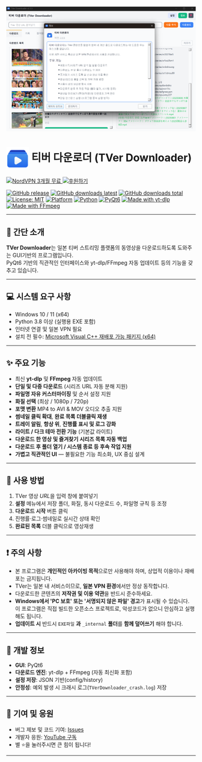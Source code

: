 ![TVer Application](./main.png)
<h1>
  <img src="./logo.png" alt="TVer Downloader Logo" width="60" style="vertical-align: middle;">
  티버 다운로더 (TVer Downloader)
</h1>

<a href="https://refer-nordvpn.com/RRXwGuSQXTe">
  <img src="https://img.shields.io/badge/NordVPN-3개월%20무료-0054a6?style=for-the-badge&logo=nordvpn&logoColor=white" alt="NordVPN 3개월 무료">
</a>
<a href="https://github.com/sponsors/deuxdoom">
  <img src="https://img.shields.io/badge/후원하기-GitHub%20Sponsors-ff69b4?style=for-the-badge&logo=githubsponsors" alt="후원하기">
</a>

[![GitHub release](https://img.shields.io/github/release/deuxdoom/TVerDownloader?logo=github&style=plastic)](https://github.com/deuxdoom/TVerDownloader/releases/latest)
[![GitHub downloads latest](https://img.shields.io/github/downloads/deuxdoom/TVerDownloader/latest/total?logo=github&style=plastic)](https://github.com/deuxdoom/TVerDownloader/releases/latest)
[![GitHub downloads total](https://img.shields.io/github/downloads/deuxdoom/TVerDownloader/total?logo=github&style=plastic)](https://github.com/deuxdoom/TVerDownloader/releases)
[![License: MIT](https://img.shields.io/badge/License-MIT-yellow.svg?style=plastic)](https://opensource.org/licenses/MIT)
[![Platform](https://img.shields.io/badge/platform-Windows%20x64-blue?style=plastic&logo=windows)](https://github.com/deuxdoom/TVerDownloader)
[![Python](https://img.shields.io/badge/python-3.8%2B-blue?style=plastic&logo=python)](https://www.python.org/)
[![PyQt6](https://img.shields.io/badge/PyQt-6-green?style=plastic)](https://pypi.org/project/PyQt6/)
[![Made with yt-dlp](https://img.shields.io/badge/made%20with-yt--dlp-orange?style=plastic)](https://github.com/yt-dlp/yt-dlp)
[![Made with FFmpeg](https://img.shields.io/badge/made%20with-FFmpeg-black?style=plastic&logo=ffmpeg)](https://ffmpeg.org/)

---

## 📜 간단 소개

**TVer Downloader**는 일본 티버 스트리밍 플랫폼의 동영상을 다운로드하도록 도와주는 GUI기반의 프로그램입니다.  
PyQt6 기반의 직관적인 인터페이스와 yt-dlp/FFmpeg 자동 업데이트 등의 기능을 갖추고 있습니다.

---

## 💻 시스템 요구 사항

- Windows 10 / 11 (x64)
- Python 3.8 이상 (실행용 EXE 포함)
- 인터넷 연결 및 일본 VPN 필요
- 설치 전 필수: [Microsoft Visual C++ 재배포 가능 패키지 (x64)](https://aka.ms/vs/17/release/vc_redist.x64.exe)

---

## ✨ 주요 기능

- 최신 **yt-dlp** 및 **FFmpeg** 자동 업데이트
- **단일 및 다중 다운로드** (시리즈 URL 자동 분해 지원)
- **파일명 자유 커스터마이징** 및 순서 설정 지원
- **화질 선택** (최상 / 1080p / 720p)
- **포맷 변환** MP4 to AVI & MOV 오디오 추출 지원
- **썸네일 클릭 확대**, **완료 목록 더블클릭 재생**
- **트레이 알림**, **항상 위**, **진행률 표시 및 로그 강화**
- **라이트 / 다크 테마 전환 기능** (기본값 라이트)
- **다운로드 한 영상 및 즐겨찾기 시리즈 목록 자동 백업**
- **다운로드 후 폴더 열기 / 시스템 종료 등 후속 작업 지원**
- **가볍고 직관적인 UI** — 불필요한 기능 최소화, UX 중심 설계

---

## 🚀 사용 방법

1. TVer 영상 *URL*을 입력 창에 붙여넣기
2. **설정** 메뉴에서 저장 폴더, 화질, 동시 다운로드 수, 파일명 규칙 등 조정
3. **다운로드 시작** 버튼 클릭
4. 진행률·로그·썸네일로 실시간 상태 확인
5. **완료된 목록** 더블 클릭으로 영상재생

---

## ❗ 주의 사항

- 본 프로그램은 **개인적인 아카이빙 목적**으로만 사용해야 하며, 상업적 이용이나 재배포는 금지됩니다.
- TVer는 일본 내 서비스이므로, **일본 VPN 환경**에서만 정상 동작합니다.
- 다운로드한 콘텐츠의 **저작권 및 이용 약관**을 반드시 준수하세요.
- **Windows에서 'PC 보호' 또는 '서명되지 않은 파일' 경고**가 표시될 수 있습니다.  
  이 프로그램은 직접 빌드한 오픈소스 프로젝트로, 악성코드가 없으니 안심하고 실행해도 됩니다.
- **업데이트 시** 반드시 `EXE파일` **과** `_internal` **폴더**를 **함께 덮어쓰기** 해야 합니다.

---

## 🔧 개발 정보

- **GUI**: PyQt6  
- **다운로드 엔진**: yt-dlp + FFmpeg (자동 최신화 포함)  
- **설정 저장**: JSON 기반(config/history)  
- **안정성**: 예외 발생 시 크래시 로그(`TVerDownloader_crash.log`) 저장

---

## 🤝 기여 및 응원

- 버그 제보 및 코드 기여: [Issues](https://github.com/deuxdoom/TVerDownloader/issues)  
- 개발자 응원: [YouTube 구독](https://www.youtube.com/@LE_SSERAFIM?sub_confirmation=1)  
- 별 ⭐을 눌러주시면 큰 힘이 됩니다!

---
